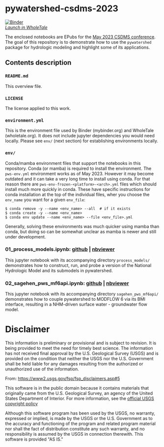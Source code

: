# pywatershed-csdms-2023

[![Binder](https://mybinder.org/badge_logo.svg)](https://mybinder.org/v2/gh/jmccreight/pywatershed-csdms-2023/main)  
[_Launch in WholeTale_](https://dashboard.wholetale.org/run/646e39eaf6074a2c54975f70)


The enclosed notebooks are EPubs for the [May 2023 CSDMS conference](https://csdms.colorado.edu/wiki/Form:Annualmeeting2023). 
The goal of this repository is to demonstrate how to use the `pywatershed` package for hydrologic modeling and highlight some of its applications.

## Contents description

### `README.md`
This overview file.

### `LICENSE`
The license applied to this work.

### `environment.yml`
This is the environment file used by Binder (mybinder.org) and WholeTale (wholetale.org). It does not include jupyter dependencies you would need locally. Please see `env/` (next section) for establishing environments locally.

### `env/`
Conda/mamba environment files that support the notebooks in this repository. Conda (or mamba) is required to install the environment. The `pws-env.yml` environment works as of May 2023. However it may become outdated and it can take a very long time to install using conda. For that reason there are `pws-env-frozen-<platform>-<arch>.yml` files which should install much more quickly in conda. These have specific instructions for conda installation at the top of the individual files, wher you choose the `env_name` you want for a given `env_file`:
```
$ conda remove -y --name <env_name> --all  # if it exists
$ conda create -y --name <env_name>
$ conda env update --name <env_name> --file <env_file>.yml
```
Generally, solving these environments was much quicker using mamba than conda, but doing so can be somewhat unclear as mamba is newer and still under development. 


### 01_process_models.ipynb: [github](https://github.com/jmccreight/pywatershed-csdms-2023/blob/main/01_process_models.ipynb) | [nbviewer](https://nbviewer.org/github/jmccreight/pywatershed-csdms-2023/blob/main/01_process_models.ipynb)  
This jupyter notebook with its accompanying directory `process_models/` demonstrates how to construct, run, and probe a version of the National Hydrologic Model and its submodels in pywatershed.

### 02_sagehen_pws_mf6api.ipynb: [github](https://github.com/jmccreight/pywatershed-csdms-2023/blob/main/02_sagehen_pws_mf6api.ipynb) | [nbviewer](https://nbviewer.org/github/jmccreight/pywatershed-csdms-2023/blob/main/02_sagehen_pws_mf6api.ipynb)   
This jupyter notebook with its accompanying directory `sagehen_pws_mf6api/` demonstrates how to couple pywatershed to MODFLOW 6 via its BMI interface, resulting in a NHM-driven surface water - groundwater flow model.


Disclaimer
==========

This information is preliminary or provisional and is subject to revision. It is being provided to meet the need for timely best science. The information has not received final approval by the U.S. Geological Survey (USGS) and is provided on the condition that neither the USGS nor the U.S. Government shall be held liable for any damages resulting from the authorized or unauthorized use of the information.

From: https://www2.usgs.gov/fsp/fsp_disclaimers.asp#5

This software is in the public domain because it contains materials that originally came from the U.S. Geological Survey, an agency of the United States Department of Interior. For more information, see the [official USGS copyright policy](https://www.usgs.gov/information-policies-and-instructions/copyrights-and-credits "official USGS copyright policy")

Although this software program has been used by the USGS, no warranty, expressed or implied, is made by the USGS or the U.S. Government as to the accuracy and functioning of the program and related program material nor shall the fact of distribution constitute any such warranty, and no responsibility is assumed by the USGS in connection therewith.
This software is provided "AS IS."
